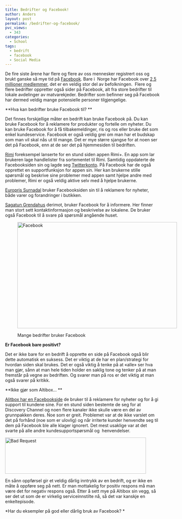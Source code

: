 ```yaml
---
title: Bedrifter og Facebook!
author: Anders
layout: post
permalink: /bedrifter-og-facebook/
pvc_views:
  - 343
categories:
  - School
tags:
  - bedrift
  - facebook
  - Social Media
---
```

De fire siste årene har flere og flere av oss mennesker registrert oss og brukt ganske så mye tid på [Facebook][1]. Bare i  Norge har Facebook over [2,5 millioner medlemmer][2], det er en veldig stor del av befolkningen.  Flere og flere bedrifter oppretter også sider på Facebook, alt fra store bedrifter til lokale avdelinger av matvarekjeder. Bedrifter som befinner seg på Facebook har dermed veldig mange potensielle personer tilgjengelige.

**Hva kan bedrifter bruke Facebook til? **

Det finnes forskjellige måter en bedrift kan bruke Facebook på. Du kan bruke Facebook for å reklamere for produkter og fortelle om nyheter. Du kan bruke Facebook for å få tilbakemeldinger, ris og ros eller bruke det som enkel kundeservice. Facebook er også veldig grei om man har et budskap som man vil skal nås ut til mange. Det er mye større sjangse for at noen ser det på Facebook, enn at de ser det på hjemmesiden til bedriften.

[Rimi][3] foreksempel lanserte for en stund siden appen Rimi+. En app som lar brukeren lage handlelister fra sortementet til Rimi. Samtidig oppdaterte de Facebooksiden sin og lagde seg [Twitterkonto][4]. På Facebook har de også opprettet en supportfunksjon for appen sin. Her kan brukerne stille spørsmål og beskrive sine problemer med appen samt hjelpe andre med problemer, Rimi er også veldig aktive selv med å hjelpe brukerne.

<!--more-->

[Europris Surnadal][5] bruker Facebooksiden sin til å reklamere for nyheter, både varer og forandringer i butikken.

[Sagatun Grendahus][6] derimot, bruker Facebook for å informere. Her finner man stort sett kontaktinformasjon og beskrivelse av lokalene. De bruker også Facebook til å svare på spørsmål angående huset.<figure id="attachment_347" style="width: 520px;" class="wp-caption aligncenter">

[<img class="size-full wp-image-347" title="Facebook" src="http://thisisanders.com/wp-content/uploads/2011/10/Using-Facebook-as-a-plan-of-doing-business.jpg" alt="Facebook" width="520" height="346" />][7]<figcaption class="wp-caption-text">Mange bedrifter bruker Facebook</figcaption></figure> 

**Er Facebook bare positivt?**

Det er ikke bare for en bedrift å opprette en side på Facebook også blir dette automatisk en suksess. Det er viktig at de har en plan/strategi for hvordan siden skal brukes. Det er også viktig å tenke på at «alle» ser hva man gjør, sånn at man hele tiden holder en saklig tone og tenker på at man fremstår på vegne av bedriften. Og svarer man på ros er det viktig at man også svarer på kritikk.

**Ikke gjør som Altibox&#8230; **

[Alitbox har en Facebookside][8] de bruker til å reklamere for nyheter og for å gi support til kundene sine. For en stund siden bestemte de seg for at Discovery Channel og noen flere kanaler ikke skulle være en del av grunnpakken deres. Noe som er greit. Problemet var at de ikke varslet om det på forhånd (noe som er ulovlig) og når irriterte kunder henvendte seg til dem på Facebook ble alle klager ignorert. Det mest usaklige var at det svarte på alle andre kundesupportspørsmål og  henvendelser.

[<img class="aligncenter size-full wp-image-350" title="badrequest" src="http://thisisanders.com/wp-content/uploads/2011/10/badrequest.jpg" alt="Bad Request" width="459" height="118" />][9]

En sånn oppførsel gir et veldig dårlig inntrykk av en bedrift, og er ikke en måte å oppføre seg på nett. Er man mottakelig for positiv respons må man være det for negativ respons også. Etter å sett mye på Altibox sin vegg, så ser det ut som de er virkelig serviceinnstilte nå, så det var kanskje en enkeltepisode.

*Har du eksempler på god eller dårlig bruk av Facebook? *

 [1]: http://facebook.com/
 [2]: http://www.synlighet.no/facebook/statistikk-antall-brukere/
 [3]: https://www.facebook.com/RimiNorge "Rimi Norge"
 [4]: http://twitter.com/RimiNorge "Rimi på Twitter"
 [5]: http://www.facebook.com/pages/Europris-Surnadal/151147641614180 "Europris Surnadal"
 [6]: http://www.facebook.com/sagatungrendahus "Sagatun Grendahus"
 [7]: http://thisisanders.com/wp-content/uploads/2011/10/Using-Facebook-as-a-plan-of-doing-business.jpg
 [8]: http://www.facebook.com/Altibox "Altibox"
 [9]: http://thisisanders.com/wp-content/uploads/2011/10/badrequest.jpg